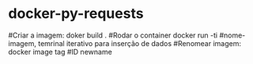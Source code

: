 # docker-py-requests

#Criar a imagem: doker build .
#Rodar o container docker run -ti #nome-imagem, temrinal iterativo para inserção de dados
#Renomear imagem: docker image tag #ID newname
